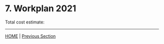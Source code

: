 # 7. Workplan 2021




Total cost estimate:

-----

[HOME](index.md) | [Previous Section](06_Benchmarks_Deliverables_and_Progress.md)
